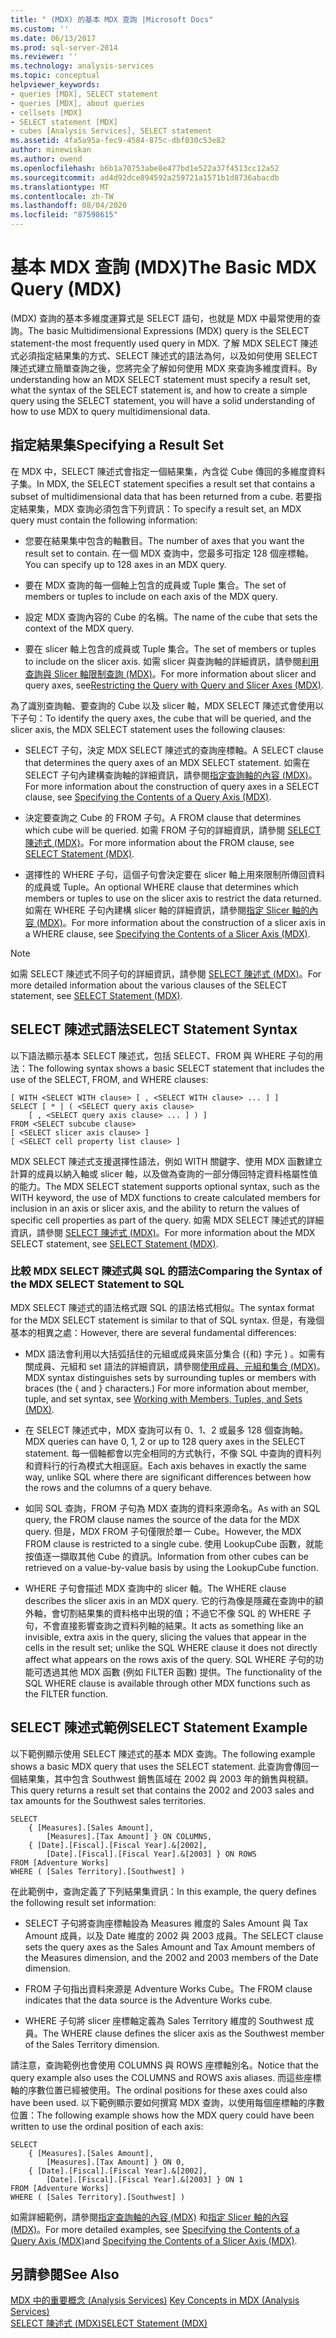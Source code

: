 ```yaml
---
title: " (MDX) 的基本 MDX 查詢 |Microsoft Docs"
ms.custom: ''
ms.date: 06/13/2017
ms.prod: sql-server-2014
ms.reviewer: ''
ms.technology: analysis-services
ms.topic: conceptual
helpviewer_keywords:
- queries [MDX], SELECT statement
- queries [MDX], about queries
- cellsets [MDX]
- SELECT statement [MDX]
- cubes [Analysis Services], SELECT statement
ms.assetid: 4fa5a95a-fec9-4584-875c-dbf030c53e82
author: minewiskan
ms.author: owend
ms.openlocfilehash: b6b1a70753abe8e477bd1e522a37f4513cc12a52
ms.sourcegitcommit: ad4d92dce894592a259721a1571b1d8736abacdb
ms.translationtype: MT
ms.contentlocale: zh-TW
ms.lasthandoff: 08/04/2020
ms.locfileid: "87598615"
---
```

# <a name="the-basic-mdx-query-mdx"></a><span data-ttu-id="dadc0-102">基本 MDX 查詢 (MDX)</span><span class="sxs-lookup"><span data-stu-id="dadc0-102">The Basic MDX Query (MDX)</span></span>
  <span data-ttu-id="dadc0-103"> (MDX) 查詢的基本多維度運算式是 SELECT 語句，也就是 MDX 中最常使用的查詢。</span><span class="sxs-lookup"><span data-stu-id="dadc0-103">The basic Multidimensional Expressions (MDX) query is the SELECT statement-the most frequently used query in MDX.</span></span> <span data-ttu-id="dadc0-104">了解 MDX SELECT 陳述式必須指定結果集的方式、SELECT 陳述式的語法為何，以及如何使用 SELECT 陳述式建立簡單查詢之後，您將完全了解如何使用 MDX 來查詢多維度資料。</span><span class="sxs-lookup"><span data-stu-id="dadc0-104">By understanding how an MDX SELECT statement must specify a result set, what the syntax of the SELECT statement is, and how to create a simple query using the SELECT statement, you will have a solid understanding of how to use MDX to query multidimensional data.</span></span>  
  
## <a name="specifying-a-result-set"></a><span data-ttu-id="dadc0-105">指定結果集</span><span class="sxs-lookup"><span data-stu-id="dadc0-105">Specifying a Result Set</span></span>  
 <span data-ttu-id="dadc0-106">在 MDX 中，SELECT 陳述式會指定一個結果集，內含從 Cube 傳回的多維度資料子集。</span><span class="sxs-lookup"><span data-stu-id="dadc0-106">In MDX, the SELECT statement specifies a result set that contains a subset of multidimensional data that has been returned from a cube.</span></span> <span data-ttu-id="dadc0-107">若要指定結果集，MDX 查詢必須包含下列資訊：</span><span class="sxs-lookup"><span data-stu-id="dadc0-107">To specify a result set, an MDX query must contain the following information:</span></span>  
  
-   <span data-ttu-id="dadc0-108">您要在結果集中包含的軸數目。</span><span class="sxs-lookup"><span data-stu-id="dadc0-108">The number of axes that you want the result set to contain.</span></span> <span data-ttu-id="dadc0-109">在一個 MDX 查詢中，您最多可指定 128 個座標軸。</span><span class="sxs-lookup"><span data-stu-id="dadc0-109">You can specify up to 128 axes in an MDX query.</span></span>  
  
-   <span data-ttu-id="dadc0-110">要在 MDX 查詢的每一個軸上包含的成員或 Tuple 集合。</span><span class="sxs-lookup"><span data-stu-id="dadc0-110">The set of members or tuples to include on each axis of the MDX query.</span></span>  
  
-   <span data-ttu-id="dadc0-111">設定 MDX 查詢內容的 Cube 的名稱。</span><span class="sxs-lookup"><span data-stu-id="dadc0-111">The name of the cube that sets the context of the MDX query.</span></span>  
  
-   <span data-ttu-id="dadc0-112">要在 slicer 軸上包含的成員或 Tuple 集合。</span><span class="sxs-lookup"><span data-stu-id="dadc0-112">The set of members or tuples to include on the slicer axis.</span></span> <span data-ttu-id="dadc0-113">如需 slicer 與查詢軸的詳細資訊，請參閱[利用查詢與 Slicer 軸限制查詢 &#40;MDX&#41;](mdx-query-and-slicer-axes-restricting-the-query.md)。</span><span class="sxs-lookup"><span data-stu-id="dadc0-113">For more information about slicer and query axes, see[Restricting the Query with Query and Slicer Axes &#40;MDX&#41;](mdx-query-and-slicer-axes-restricting-the-query.md).</span></span>  
  
 <span data-ttu-id="dadc0-114">為了識別查詢軸、要查詢的 Cube 以及 slicer 軸，MDX SELECT 陳述式會使用以下子句：</span><span class="sxs-lookup"><span data-stu-id="dadc0-114">To identify the query axes, the cube that will be queried, and the slicer axis, the MDX SELECT statement uses the following clauses:</span></span>  
  
-   <span data-ttu-id="dadc0-115">SELECT 子句，決定 MDX SELECT 陳述式的查詢座標軸。</span><span class="sxs-lookup"><span data-stu-id="dadc0-115">A SELECT clause that determines the query axes of an MDX SELECT statement.</span></span> <span data-ttu-id="dadc0-116">如需在 SELECT 子句內建構查詢軸的詳細資訊，請參閱[指定查詢軸的內容 &#40;MDX&#41;](mdx-query-and-slicer-axes-specify-the-contents-of-a-query-axis.md)。</span><span class="sxs-lookup"><span data-stu-id="dadc0-116">For more information about the construction of query axes in a SELECT clause, see [Specifying the Contents of a Query Axis &#40;MDX&#41;](mdx-query-and-slicer-axes-specify-the-contents-of-a-query-axis.md).</span></span>  
  
-   <span data-ttu-id="dadc0-117">決定要查詢之 Cube 的 FROM 子句。</span><span class="sxs-lookup"><span data-stu-id="dadc0-117">A FROM clause that determines which cube will be queried.</span></span> <span data-ttu-id="dadc0-118">如需 FROM 子句的詳細資訊，請參閱 [SELECT 陳述式 &#40;MDX&#41;](/sql/mdx/mdx-data-manipulation-select)。</span><span class="sxs-lookup"><span data-stu-id="dadc0-118">For more information about the FROM clause, see [SELECT Statement &#40;MDX&#41;](/sql/mdx/mdx-data-manipulation-select).</span></span>  
  
-   <span data-ttu-id="dadc0-119">選擇性的 WHERE 子句，這個子句會決定要在 slicer 軸上用來限制所傳回資料的成員或 Tuple。</span><span class="sxs-lookup"><span data-stu-id="dadc0-119">An optional WHERE clause that determines which members or tuples to use on the slicer axis to restrict the data returned.</span></span> <span data-ttu-id="dadc0-120">如需在 WHERE 子句內建構 slicer 軸的詳細資訊，請參閱[指定 Slicer 軸的內容 &#40;MDX&#41;](mdx-query-and-slicer-axes-specify-the-contents-of-a-slicer-axis.md)。</span><span class="sxs-lookup"><span data-stu-id="dadc0-120">For more information about the construction of a slicer axis in a WHERE clause, see [Specifying the Contents of a Slicer Axis &#40;MDX&#41;](mdx-query-and-slicer-axes-specify-the-contents-of-a-slicer-axis.md).</span></span>  
  
> [!NOTE]  
>  <span data-ttu-id="dadc0-121">如需 SELECT 陳述式不同子句的詳細資訊，請參閱 [SELECT 陳述式 &#40;MDX&#41;](/sql/mdx/mdx-data-manipulation-select)。</span><span class="sxs-lookup"><span data-stu-id="dadc0-121">For more detailed information about the various clauses of the SELECT statement, see [SELECT Statement &#40;MDX&#41;](/sql/mdx/mdx-data-manipulation-select).</span></span>  
  
## <a name="select-statement-syntax"></a><span data-ttu-id="dadc0-122">SELECT 陳述式語法</span><span class="sxs-lookup"><span data-stu-id="dadc0-122">SELECT Statement Syntax</span></span>  
 <span data-ttu-id="dadc0-123">以下語法顯示基本 SELECT 陳述式，包括 SELECT、FROM 與 WHERE 子句的用法：</span><span class="sxs-lookup"><span data-stu-id="dadc0-123">The following syntax shows a basic SELECT statement that includes the use of the SELECT, FROM, and WHERE clauses:</span></span>  
  
```  
[ WITH <SELECT WITH clause> [ , <SELECT WITH clause> ... ] ]   
SELECT [ * | ( <SELECT query axis clause>   
    [ , <SELECT query axis clause> ... ] ) ]  
FROM <SELECT subcube clause>   
[ <SELECT slicer axis clause> ]  
[ <SELECT cell property list clause> ]  
```  
  
 <span data-ttu-id="dadc0-124">MDX SELECT 陳述式支援選擇性語法，例如 WITH 關鍵字、使用 MDX 函數建立計算的成員以納入軸或 slicer 軸，以及做為查詢的一部分傳回特定資料格屬性值的能力。</span><span class="sxs-lookup"><span data-stu-id="dadc0-124">The MDX SELECT statement supports optional syntax, such as the WITH keyword, the use of MDX functions to create calculated members for inclusion in an axis or slicer axis, and the ability to return the values of specific cell properties as part of the query.</span></span> <span data-ttu-id="dadc0-125">如需 MDX SELECT 陳述式的詳細資訊，請參閱 [SELECT 陳述式 &#40;MDX&#41;](/sql/mdx/mdx-data-manipulation-select)。</span><span class="sxs-lookup"><span data-stu-id="dadc0-125">For more information about the MDX SELECT statement, see [SELECT Statement &#40;MDX&#41;](/sql/mdx/mdx-data-manipulation-select).</span></span>  
  
### <a name="comparing-the-syntax-of-the-mdx-select-statement-to-sql"></a><span data-ttu-id="dadc0-126">比較 MDX SELECT 陳述式與 SQL 的語法</span><span class="sxs-lookup"><span data-stu-id="dadc0-126">Comparing the Syntax of the MDX SELECT Statement to SQL</span></span>  
 <span data-ttu-id="dadc0-127">MDX SELECT 陳述式的語法格式跟 SQL 的語法格式相似。</span><span class="sxs-lookup"><span data-stu-id="dadc0-127">The syntax format for the MDX SELECT statement is similar to that of SQL syntax.</span></span> <span data-ttu-id="dadc0-128">但是，有幾個基本的相異之處：</span><span class="sxs-lookup"><span data-stu-id="dadc0-128">However, there are several fundamental differences:</span></span>  
  
-   <span data-ttu-id="dadc0-129">MDX 語法會利用以大括弧括住的元組或成員來區分集合 ({和} 字元 ) 。如需有關成員、元組和 set 語法的詳細資訊，請參閱[使用成員、元組和集合 &#40;MDX&#41;](working-with-members-tuples-and-sets-mdx.md)。</span><span class="sxs-lookup"><span data-stu-id="dadc0-129">MDX syntax distinguishes sets by surrounding tuples or members with braces (the { and } characters.) For more information about member, tuple, and set syntax, see [Working with Members, Tuples, and Sets &#40;MDX&#41;](working-with-members-tuples-and-sets-mdx.md).</span></span>  
  
-   <span data-ttu-id="dadc0-130">在 SELECT 陳述式中，MDX 查詢可以有 0、1、2 或最多 128 個查詢軸。</span><span class="sxs-lookup"><span data-stu-id="dadc0-130">MDX queries can have 0, 1, 2 or up to 128 query axes in the SELECT statement.</span></span> <span data-ttu-id="dadc0-131">每一個軸都會以完全相同的方式執行，不像 SQL 中查詢的資料列和資料行的行為模式大相逕庭。</span><span class="sxs-lookup"><span data-stu-id="dadc0-131">Each axis behaves in exactly the same way, unlike SQL where there are significant differences between how the rows and the columns of a query behave.</span></span>  
  
-   <span data-ttu-id="dadc0-132">如同 SQL 查詢，FROM 子句為 MDX 查詢的資料來源命名。</span><span class="sxs-lookup"><span data-stu-id="dadc0-132">As with an SQL query, the FROM clause names the source of the data for the MDX query.</span></span> <span data-ttu-id="dadc0-133">但是，MDX FROM 子句僅限於單一 Cube。</span><span class="sxs-lookup"><span data-stu-id="dadc0-133">However, the MDX FROM clause is restricted to a single cube.</span></span> <span data-ttu-id="dadc0-134">使用 LookupCube 函數，就能按值逐一擷取其他 Cube 的資訊。</span><span class="sxs-lookup"><span data-stu-id="dadc0-134">Information from other cubes can be retrieved on a value-by-value basis by using the LookupCube function.</span></span>  
  
-   <span data-ttu-id="dadc0-135">WHERE 子句會描述 MDX 查詢中的 slicer 軸。</span><span class="sxs-lookup"><span data-stu-id="dadc0-135">The WHERE clause describes the slicer axis in an MDX query.</span></span> <span data-ttu-id="dadc0-136">它的行為像是隱藏在查詢中的額外軸，會切割結果集的資料格中出現的值；不過它不像 SQL 的 WHERE 子句，不會直接影響查詢之資料列軸的結果。</span><span class="sxs-lookup"><span data-stu-id="dadc0-136">It acts as something like an invisible, extra axis in the query, slicing the values that appear in the cells in the result set; unlike the SQL WHERE clause it does not directly affect what appears on the rows axis of the query.</span></span> <span data-ttu-id="dadc0-137">SQL WHERE 子句的功能可透過其他 MDX 函數 (例如 FILTER 函數) 提供。</span><span class="sxs-lookup"><span data-stu-id="dadc0-137">The functionality of the SQL WHERE clause is available through other MDX functions such as the FILTER function.</span></span>  
  
## <a name="select-statement-example"></a><span data-ttu-id="dadc0-138">SELECT 陳述式範例</span><span class="sxs-lookup"><span data-stu-id="dadc0-138">SELECT Statement Example</span></span>  
 <span data-ttu-id="dadc0-139">以下範例顯示使用 SELECT 陳述式的基本 MDX 查詢。</span><span class="sxs-lookup"><span data-stu-id="dadc0-139">The following example shows a basic MDX query that uses the SELECT statement.</span></span> <span data-ttu-id="dadc0-140">此查詢會傳回一個結果集，其中包含 Southwest 銷售區域在 2002 與 2003 年的銷售與稅額。</span><span class="sxs-lookup"><span data-stu-id="dadc0-140">This query returns a result set that contains the 2002 and 2003 sales and tax amounts for the Southwest sales territories.</span></span>  
  
```  
SELECT  
    { [Measures].[Sales Amount],   
        [Measures].[Tax Amount] } ON COLUMNS,  
    { [Date].[Fiscal].[Fiscal Year].&[2002],   
        [Date].[Fiscal].[Fiscal Year].&[2003] } ON ROWS  
FROM [Adventure Works]  
WHERE ( [Sales Territory].[Southwest] )  
```  
  
 <span data-ttu-id="dadc0-141">在此範例中，查詢定義了下列結果集資訊：</span><span class="sxs-lookup"><span data-stu-id="dadc0-141">In this example, the query defines the following result set information:</span></span>  
  
-   <span data-ttu-id="dadc0-142">SELECT 子句將查詢座標軸設為 Measures 維度的 Sales Amount 與 Tax Amount 成員，以及 Date 維度的 2002 與 2003 成員。</span><span class="sxs-lookup"><span data-stu-id="dadc0-142">The SELECT clause sets the query axes as the Sales Amount and Tax Amount members of the Measures dimension, and the 2002 and 2003 members of the Date dimension.</span></span>  
  
-   <span data-ttu-id="dadc0-143">FROM 子句指出資料來源是 Adventure Works Cube。</span><span class="sxs-lookup"><span data-stu-id="dadc0-143">The FROM clause indicates that the data source is the Adventure Works cube.</span></span>  
  
-   <span data-ttu-id="dadc0-144">WHERE 子句將 slicer 座標軸定義為 Sales Territory 維度的 Southwest 成員。</span><span class="sxs-lookup"><span data-stu-id="dadc0-144">The WHERE clause defines the slicer axis as the Southwest member of the Sales Territory dimension.</span></span>  
  
 <span data-ttu-id="dadc0-145">請注意，查詢範例也會使用 COLUMNS 與 ROWS 座標軸別名。</span><span class="sxs-lookup"><span data-stu-id="dadc0-145">Notice that the query example also uses the COLUMNS and ROWS axis aliases.</span></span> <span data-ttu-id="dadc0-146">而這些座標軸的序數位置已經被使用。</span><span class="sxs-lookup"><span data-stu-id="dadc0-146">The ordinal positions for these axes could also have been used.</span></span> <span data-ttu-id="dadc0-147">以下範例顯示要如何撰寫 MDX 查詢，以使用每個座標軸的序數位置：</span><span class="sxs-lookup"><span data-stu-id="dadc0-147">The following example shows how the MDX query could have been written to use the ordinal position of each axis:</span></span>  
  
```  
SELECT  
    { [Measures].[Sales Amount],   
        [Measures].[Tax Amount] } ON 0,  
    { [Date].[Fiscal].[Fiscal Year].&[2002],   
        [Date].[Fiscal].[Fiscal Year].&[2003] } ON 1  
FROM [Adventure Works]  
WHERE ( [Sales Territory].[Southwest] )  
```  
  
 <span data-ttu-id="dadc0-148">如需詳細範例，請參閱[指定查詢軸的內容 &#40;MDX&#41;](mdx-query-and-slicer-axes-specify-the-contents-of-a-query-axis.md) 和[指定 Slicer 軸的內容 &#40;MDX&#41;](mdx-query-and-slicer-axes-specify-the-contents-of-a-slicer-axis.md)。</span><span class="sxs-lookup"><span data-stu-id="dadc0-148">For more detailed examples, see [Specifying the Contents of a Query Axis &#40;MDX&#41;](mdx-query-and-slicer-axes-specify-the-contents-of-a-query-axis.md)and [Specifying the Contents of a Slicer Axis &#40;MDX&#41;](mdx-query-and-slicer-axes-specify-the-contents-of-a-slicer-axis.md).</span></span>  
  
## <a name="see-also"></a><span data-ttu-id="dadc0-149">另請參閱</span><span class="sxs-lookup"><span data-stu-id="dadc0-149">See Also</span></span>  
 <span data-ttu-id="dadc0-150">[MDX 中的重要概念 &#40;Analysis Services&#41;](../key-concepts-in-mdx-analysis-services.md) </span><span class="sxs-lookup"><span data-stu-id="dadc0-150">[Key Concepts in MDX &#40;Analysis Services&#41;](../key-concepts-in-mdx-analysis-services.md) </span></span>  
 [<span data-ttu-id="dadc0-151">SELECT 陳述式 &#40;MDX&#41;</span><span class="sxs-lookup"><span data-stu-id="dadc0-151">SELECT Statement &#40;MDX&#41;</span></span>](/sql/mdx/mdx-data-manipulation-select)  
  
  

